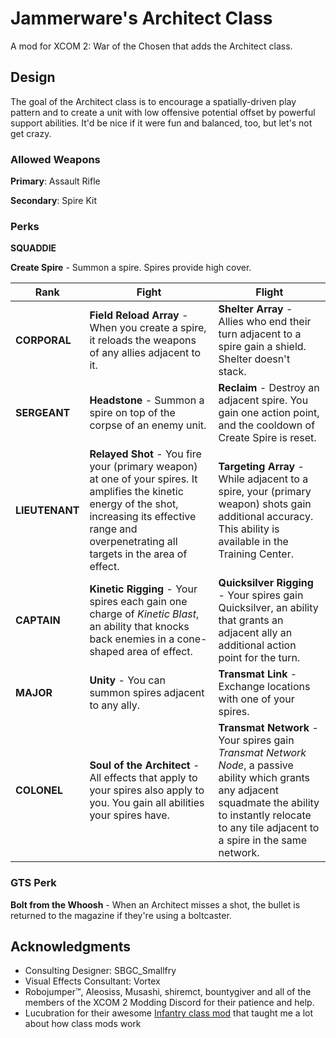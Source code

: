 # Jammerware's Architect Class
A mod for XCOM 2: War of the Chosen that adds the Architect class.

## Design
The goal of the Architect class is to encourage a spatially-driven play pattern and to create a unit with low offensive potential offset by powerful support abilities. It'd be nice if it were fun and balanced, too, but let's not get crazy.

### Allowed Weapons
**Primary**: Assault Rifle

**Secondary**: Spire Kit

### Perks

**SQUADDIE**

**Create Spire** - Summon a spire. Spires provide high cover.

| Rank | Fight | Flight |
| ---- | ----- | ------ |
| **CORPORAL** | **Field Reload Array** - When you create a spire, it reloads the weapons of any allies adjacent to it. | **Shelter Array** - Allies who end their turn adjacent to a spire gain a shield. Shelter doesn't stack. |
| **SERGEANT** | **Headstone** - Summon a spire on top of the corpse of an enemy unit. | **Reclaim** - Destroy an adjacent spire. You gain one action point, and the cooldown of Create Spire is reset. |
| **LIEUTENANT** | **Relayed Shot** - You fire your (primary weapon) at one of your spires. It amplifies the kinetic energy of the shot, increasing its effective range and overpenetrating all targets in the area of effect. | **Targeting Array** - While adjacent to a spire, your (primary weapon) shots gain additional accuracy. This ability is available in the Training Center. |
| **CAPTAIN** | **Kinetic Rigging** - Your spires each gain one charge of *Kinetic Blast*, an ability that knocks back enemies in a cone-shaped area of effect. | **Quicksilver Rigging** - Your spires gain Quicksilver, an ability that grants an adjacent ally an additional action point for the turn. |
| **MAJOR** | **Unity** - You can summon spires adjacent to any ally. | **Transmat Link** - Exchange locations with one of your spires. |
| **COLONEL** | **Soul of the Architect** - All effects that apply to your spires also apply to you. You gain all abilities your spires have. | **Transmat Network** - Your spires gain *Transmat Network Node*, a passive ability which grants any adjacent squadmate the ability to instantly relocate to any tile adjacent to a spire in the same network. |

### GTS Perk
**Bolt from the Whoosh** - When an Architect misses a shot, the bullet is returned to the magazine if they're using a boltcaster.

## Acknowledgments
- Consulting Designer: SBGC_Smallfry
- Visual Effects Consultant: Vortex
- Robojumper™, Aleosiss, Musashi, shiremct, bountygiver and all of the members of the XCOM 2 Modding Discord for their patience and help.
- Lucubration for their awesome [Infantry class mod](https://github.com/Lucubration/XCOM2/tree/master/LucubrationsInfantryClass/LucubrationsInfantryClass) that taught me a lot about how class mods work